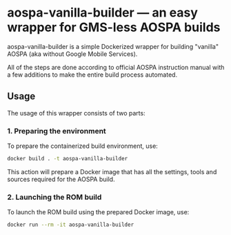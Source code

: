 # aospa-vanilla-builder — an easy wrapper for GMS-less AOSPA builds

aospa-vanilla-builder is a simple Dockerized wrapper for building "vanilla" AOSPA (aka without Google Mobile Services).

All of the steps are done according to official AOSPA instruction manual with a few additions to make the entire build process automated.

## Usage

The usage of this wrapper consists of two parts:

### 1. Preparing the environment

To prepare the containerized build environment, use:

```sh
docker build . -t aospa-vanilla-builder
```

This action will prepare a Docker image that has all the settings, tools and sources required for the AOSPA build.

### 2. Launching the ROM build

To launch the ROM build using the prepared Docker image, use:

```sh
docker run --rm -it aospa-vanilla-builder
```
